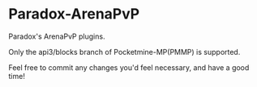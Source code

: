 # Paradox-ArenaPvP
Paradox's ArenaPvP plugins.

Only the api3/blocks branch of Pocketmine-MP(PMMP) is supported.

Feel free to commit any changes you'd feel necessary, and have a good time!
